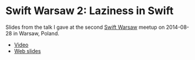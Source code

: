 # Swift Warsaw 2: Laziness in Swift

Slides from the talk I gave at the second [Swift Warsaw][] meetup on
2014-08-28 in Warsaw, Poland.

- [Video][]
- [Web slides][]

 [Swift Warsaw]: http://swiftwarsaw.com/
 [Video]: https://vimeo.com/105219529
 [Web slides]: https://speakerdeck.com/narfdotpl/swift-warsaw-2-laziness-in-swift
